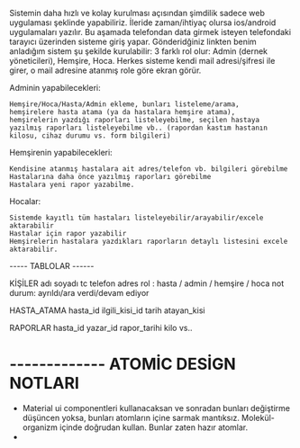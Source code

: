 Sistemin daha hızlı ve kolay kurulması açısından şimdilik sadece web uygulaması şeklinde yapabiliriz. İleride zaman/ihtiyaç olursa ios/android uygulamaları yazılır. Bu aşamada telefondan data girmek isteyen telefondaki tarayıcı üzerinden sisteme giriş yapar.
Gönderidğiniz linkten benim anladığım sistem şu şekilde kurulabilir:
3 farklı rol olur: Admin (dernek yöneticileri), Hemşire, Hoca. Herkes sisteme kendi mail adresi/şifresi ile girer, o mail adresine atanmış role göre ekran görür.

Adminin yapabilecekleri:

    Hemşire/Hoca/Hasta/Admin ekleme, bunları listeleme/arama,
    hemşirelere hasta atama (ya da hastalara hemşire atama),
    hemşirelerin yazdığı raporları listeleyebilme, seçilen hastaya yazılmış raporları listeleyebilme vb.. (rapordan kastım hastanın kilosu, cihaz durumu vs. form bilgileri)

Hemşirenin yapabilecekleri:

    Kendisine atanmış hastalara ait adres/telefon vb. bilgileri görebilme
    Hastalarına daha önce yazılmış raporları görebilme
    Hastalara yeni rapor yazabilme.

Hocalar:

    Sistemde kayıtlı tüm hastaları listeleyebilir/arayabilir/excele aktarabilir
    Hastalar için rapor yazabilir
    Hemşirelerin hastalara yazdıkları raporların detaylı listesini excele aktarabilir.

----- TABLOLAR ------

KİŞİLER
    adı
    soyadı
    tc
    telefon
    adres
    rol : hasta / admin / hemşire / hoca
    not
    durum: ayrıldı/ara verdi/devam ediyor

HASTA_ATAMA
    hasta_id
    ilgili_kisi_id
    tarih
    atayan_kisi

RAPORLAR
    hasta_id
    yazar_id
    rapor_tarihi
    kilo vs..



# ------------- ATOMİC DESİGN NOTLARI
- Material ui componentleri kullanacaksan ve sonradan bunları değiştirme düşüncen yoksa, bunları atomların içine sarmak mantıksız. Molekül-organizm içinde doğrudan kullan. Bunlar zaten hazır atomlar.
- 